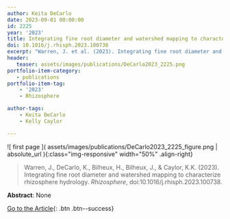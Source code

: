 ```yaml
---
author: Keita DeCarlo
date: 2023-09-01 00:00:00
id: 2225
year: '2023'
title: Integrating fine root diameter and watershed mapping to characterize rhizosphere hydrology
doi: 10.1016/j.rhisph.2023.100738
excerpt: "Warren, J. et al. (2023). Integrating fine root diameter and watershed mapping to characterize rhizosphere hydrology. _Rhizosphere_, doi:10.1016/j.rhisph.2023.100738."
header:
   teaser: assets/images/publications/DeCarlo2023_2225.png
portfolio-item-category:
   - publications
portfolio-item-tag:
    - '2023'
    - Rhizosphere

author-tags:
    - Keita DeCarlo
    - Kelly Caylor

---
```


![ first page ]( assets/images/publications/DeCarlo2023_2225_figure.png | absolute_url ){:class="img-responsive" width="50%" .align-right}

> Warren, J., DeCarlo, K., Bilheux, H., Bilheux, J., & Caylor, K.K. (2023). Integrating fine root diameter and watershed mapping to characterize rhizosphere hydrology. _Rhizosphere_, doi:10.1016/j.rhisph.2023.100738.

**Abstract**: None

[Go to the Article](https://www.doi.org/10.1016/j.rhisph.2023.100738){: .btn .btn--success}